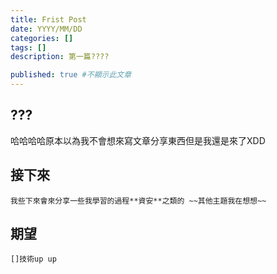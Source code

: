 ```yaml
---
title: Frist Post
date: YYYY/MM/DD
categories: []
tags: []
description: 第一篇????

published: true #不顯示此文章
---
```


## ???
哈哈哈哈原本以為我不會想來寫文章分享東西但是我還是來了XDD

## 接下來
    我些下來會來分享一些我學習的過程**資安**之類的 ~~其他主題我在想想~~

## 期望
    []技術up up




